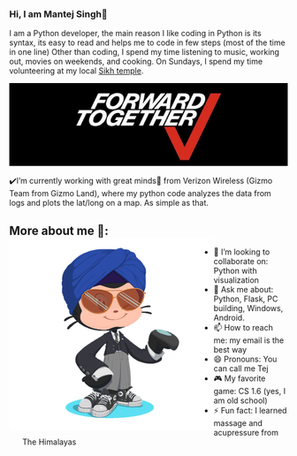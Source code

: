 ### Hi, I am Mantej Singh👋
I am a Python developer, the main reason I like coding in Python is its syntax, its easy to read and helps me to code in few steps (most of the time in one line)
Other than coding, I spend my time listening to music, working out, movies on weekends, and cooking. On Sundays, I spend my time volunteering at my local <a href="https://letsshareameal.org/">Sikh temple</a>.

<p align="center">
  <img width="560" height="150" src="https://github.com/Mantej-Singh/Mantej-Singh/blob/master/VerizonWireless.png"></a>
</p>


:heavy_check_mark:I’m currently working with great minds:star2: from Verizon Wireless (Gizmo Team from Gizmo Land), where my python code analyzes the data from logs and plots the lat/long on a map. As simple as that.

## More about me 🌱: <img align="left" width="370" height="350" src="https://github.com/Mantej-Singh/Mantej-Singh/blob/master/octocat.png"></a>
- 👯 I’m looking to collaborate on: Python with visualization 
- 💬 Ask me about: Python, Flask, PC building, Windows, Android.
- 📫 How to reach me: my email is the best way
- 😄 Pronouns: You can call me Tej
- :video_game: My favorite game: CS 1.6 (yes, I am old school)
- ⚡ Fun fact: I learned massage and acupressure from The Himalayas 

<!--
**Mantej-Singh/Mantej-Singh** is a ✨ _special_ ✨ repository because its `README.md` (this file) appears on your GitHub profile.

Here are some ideas to get you started:


- 🌱 I’m currently learning ...

- 🤔 I’m looking for help with ...
-->
